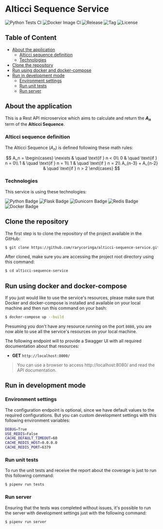 # Alticci Sequence Service
![Python Tests CI](https://img.shields.io/github/workflow/status/rarycoringa/alticci-sequence-service/Python%20Tests%20CI?label=tests&logo=pytest&logoColor=white)
![Docker Image CI](https://img.shields.io/github/workflow/status/rarycoringa/alticci-sequence-service/Docker%20Image%20CI?label=docker&logo=docker&logoColor=white)
![Release](https://img.shields.io/github/v/release/rarycoringa/alticci-sequence-service?include_prereleases)
![Tag](https://img.shields.io/github/v/tag/rarycoringa/alticci-sequence-service?include_prereleases)
![License](https://img.shields.io/github/license/rarycoringa/alticci-sequence-service)

## Table of Content

- [About the application](#about-the-application)
  - [Alticci sequence definition](#alticci-sequence-definition)
  - [Technologies](#technologies)
- [Clone the repository](#clone-the-repository)
- [Run using docker and docker-compose](#run-using-docker-and-docker-compose)
- [Run in development mode](#run-in-development-mode)
  - [Environment settings](#environment-settings)
  - [Run unit tests](#run-unit-tests)
  - [Run server](#run-server)


## About the application

This is a Rest API microservice which aims to calculate and return the **$A_n$** term of the **Alticci Sequence**.

### Alticci sequence definition

The Alticci Sequence ($A_n$) is defined following these math rules:

$$
A_n =
  \begin{cases}
    \nexists           & \quad \text{if } n < 0\\
    0                  & \quad \text{if } n = 0\\
    1                  & \quad \text{if } n = 1\\
    1                  & \quad \text{if } n = 2\\
    A_{n-3} + A_{n-2}  & \quad \text{if } n > 2
  \end{cases}
$$

### Technologies

This service is using these technologies:

![Python Badge](https://img.shields.io/badge/Python-v3.10-lightgrey?style=flat&logo=python&logoColor=white&labelColor=gray)
![Flask Badge](https://img.shields.io/badge/Flask-v2.1-lightgrey?style=flat&logo=flask&logoColor=white&labelColor=gray)
![Gunicorn Badge](https://img.shields.io/badge/Gunicorn-v20.1-lightgrey?style=flat&logo=gunicorn&logoColor=white&labelColor=gray)
![Redis Badge](https://img.shields.io/badge/Redis-v4.3-lightgrey?style=flat&logo=redis&logoColor=white&labelColor=gray)
![Docker Badge](https://img.shields.io/badge/Docker-v20.10-lightgrey?style=flat&logo=docker&logoColor=white&labelColor=gray)

## Clone the repository

The first step is to clone the repository of the project available in the GitHub:

```bash
$ git clone https://github.com/rarycoringa/alticci-sequence-service.git
```

After cloned, make sure you are accessing the project root directory using this command:

```bash
$ cd alticci-sequence-service
```

## Run using docker and docker-compose

If you just would like to use the service's resources, please make sure that Docker and docker-compose is installed and available on your local machine and then run this command on your bash:

```bash
$ docker-compose up --build
```

Presuming you don't have any resource running on the port `8080`, you are now able to use all the service's resources on your local machine.

The following endpoint will to provide a Swagger UI with all required documentation about that resources:

- **GET** `http://localhost:8000/`

> You can use a browser to access http://localhost:8080/ and read the API documentation.

## Run in development mode

### Environment settings

The configuration endpoint is optional, since we have default values to the required configurations. But you can custom development settings with this following environment variables:

```bash
DEBUG=True
USE_REDIS=False
CACHE_DEFAULT_TIMEOUT=60
CACHE_REDIS_HOST=0.0.0.0
CACHE_REDIS_PORT=6379

```

### Run unit tests

To run the unit tests and receive the report about the coverage is just to run this following command:

```bash
$ pipenv run tests
```

### Run server

Ensuring that the tests was completed without issues, it's possible to run the server with development settings just with the following command:

```bash
$ pipenv run server
```
